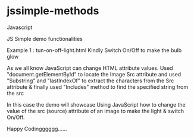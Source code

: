 # jssimple-methods
Javascript 


JS Simple demo functionalities

Example 1 : tun-on-off-light.html
Kindly Switch On/Off to make the bulb glow 

As we all know JavaScript can change HTML attribute values.
Used "document.getElementById" to locate the Image Src attribute and used "Substring" and "lastIndexOf" to extract the characters from the Src attribute & finally used "Includes" method to find the specified string from the src

In this case the demo will showcase Using JavaScript how to change the value of the src (source) attribute of an image to make the light & switch On/Off.


Happy Codingggggg......
